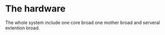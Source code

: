 # The hardware
The whole system include one core broad one mother broad and serveral extention broad.
